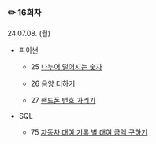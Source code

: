 ### ✏️ 16회차

24.07.08. (월)

- 파이썬

  - 25 [나누어 떨어지는 숫자](https://school.programmers.co.kr/learn/courses/30/lessons/12910)

  - 26 [음양 더하기](https://school.programmers.co.kr/learn/courses/30/lessons/76501)

  - 27 [핸드폰 번호 가리기](https://school.programmers.co.kr/learn/courses/30/lessons/12948)

- SQL

  - 75 [자동차 대여 기록 별 대여 금액 구하기](https://school.programmers.co.kr/learn/courses/30/lessons/151141)

</br>
